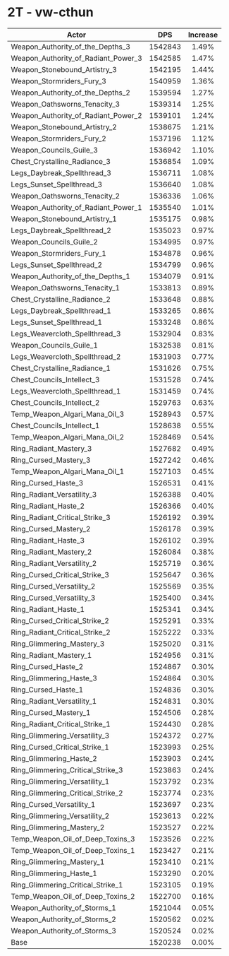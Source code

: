 # 2T - vw-cthun
| Actor | DPS | Increase |
|---|:---:|:---:|
|Weapon_Authority_of_the_Depths_3|1542843|1.49%|
|Weapon_Authority_of_Radiant_Power_3|1542585|1.47%|
|Weapon_Stonebound_Artistry_3|1542195|1.44%|
|Weapon_Stormriders_Fury_3|1540959|1.36%|
|Weapon_Authority_of_the_Depths_2|1539594|1.27%|
|Weapon_Oathsworns_Tenacity_3|1539314|1.25%|
|Weapon_Authority_of_Radiant_Power_2|1539101|1.24%|
|Weapon_Stonebound_Artistry_2|1538675|1.21%|
|Weapon_Stormriders_Fury_2|1537196|1.12%|
|Weapon_Councils_Guile_3|1536942|1.10%|
|Chest_Crystalline_Radiance_3|1536854|1.09%|
|Legs_Daybreak_Spellthread_3|1536711|1.08%|
|Legs_Sunset_Spellthread_3|1536640|1.08%|
|Weapon_Oathsworns_Tenacity_2|1536336|1.06%|
|Weapon_Authority_of_Radiant_Power_1|1535540|1.01%|
|Weapon_Stonebound_Artistry_1|1535175|0.98%|
|Legs_Daybreak_Spellthread_2|1535023|0.97%|
|Weapon_Councils_Guile_2|1534995|0.97%|
|Weapon_Stormriders_Fury_1|1534878|0.96%|
|Legs_Sunset_Spellthread_2|1534799|0.96%|
|Weapon_Authority_of_the_Depths_1|1534079|0.91%|
|Weapon_Oathsworns_Tenacity_1|1533813|0.89%|
|Chest_Crystalline_Radiance_2|1533648|0.88%|
|Legs_Daybreak_Spellthread_1|1533265|0.86%|
|Legs_Sunset_Spellthread_1|1533248|0.86%|
|Legs_Weavercloth_Spellthread_3|1532904|0.83%|
|Weapon_Councils_Guile_1|1532538|0.81%|
|Legs_Weavercloth_Spellthread_2|1531903|0.77%|
|Chest_Crystalline_Radiance_1|1531626|0.75%|
|Chest_Councils_Intellect_3|1531528|0.74%|
|Legs_Weavercloth_Spellthread_1|1531459|0.74%|
|Chest_Councils_Intellect_2|1529763|0.63%|
|Temp_Weapon_Algari_Mana_Oil_3|1528943|0.57%|
|Chest_Councils_Intellect_1|1528638|0.55%|
|Temp_Weapon_Algari_Mana_Oil_2|1528469|0.54%|
|Ring_Radiant_Mastery_3|1527682|0.49%|
|Ring_Cursed_Mastery_3|1527242|0.46%|
|Temp_Weapon_Algari_Mana_Oil_1|1527103|0.45%|
|Ring_Cursed_Haste_3|1526531|0.41%|
|Ring_Radiant_Versatility_3|1526388|0.40%|
|Ring_Radiant_Haste_2|1526366|0.40%|
|Ring_Radiant_Critical_Strike_3|1526192|0.39%|
|Ring_Cursed_Mastery_2|1526178|0.39%|
|Ring_Radiant_Haste_3|1526102|0.39%|
|Ring_Radiant_Mastery_2|1526084|0.38%|
|Ring_Radiant_Versatility_2|1525719|0.36%|
|Ring_Cursed_Critical_Strike_3|1525647|0.36%|
|Ring_Cursed_Versatility_2|1525569|0.35%|
|Ring_Cursed_Versatility_3|1525400|0.34%|
|Ring_Radiant_Haste_1|1525341|0.34%|
|Ring_Cursed_Critical_Strike_2|1525291|0.33%|
|Ring_Radiant_Critical_Strike_2|1525222|0.33%|
|Ring_Glimmering_Mastery_3|1525020|0.31%|
|Ring_Radiant_Mastery_1|1524956|0.31%|
|Ring_Cursed_Haste_2|1524867|0.30%|
|Ring_Glimmering_Haste_3|1524864|0.30%|
|Ring_Cursed_Haste_1|1524836|0.30%|
|Ring_Radiant_Versatility_1|1524831|0.30%|
|Ring_Cursed_Mastery_1|1524506|0.28%|
|Ring_Radiant_Critical_Strike_1|1524430|0.28%|
|Ring_Glimmering_Versatility_3|1524372|0.27%|
|Ring_Cursed_Critical_Strike_1|1523993|0.25%|
|Ring_Glimmering_Haste_2|1523903|0.24%|
|Ring_Glimmering_Critical_Strike_3|1523863|0.24%|
|Ring_Glimmering_Versatility_1|1523792|0.23%|
|Ring_Glimmering_Critical_Strike_2|1523774|0.23%|
|Ring_Cursed_Versatility_1|1523697|0.23%|
|Ring_Glimmering_Versatility_2|1523613|0.22%|
|Ring_Glimmering_Mastery_2|1523527|0.22%|
|Temp_Weapon_Oil_of_Deep_Toxins_3|1523526|0.22%|
|Temp_Weapon_Oil_of_Deep_Toxins_1|1523427|0.21%|
|Ring_Glimmering_Mastery_1|1523410|0.21%|
|Ring_Glimmering_Haste_1|1523290|0.20%|
|Ring_Glimmering_Critical_Strike_1|1523105|0.19%|
|Temp_Weapon_Oil_of_Deep_Toxins_2|1522700|0.16%|
|Weapon_Authority_of_Storms_1|1521044|0.05%|
|Weapon_Authority_of_Storms_2|1520562|0.02%|
|Weapon_Authority_of_Storms_3|1520524|0.02%|
|Base|1520238|0.00%|
